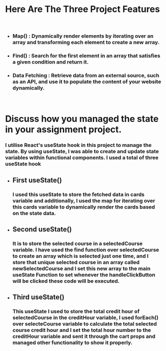 # Here Are The Three Project Features
<br/>

 - ### Map() : Dynamically render elements by iterating over an array and transforming each element to create a new array.

 - ### Find() : Search for the first element in an array that satisfies a given condition and return it.

- ### Data Fetching : Retrieve data from an external source, such as an API, and use it to populate the content of your website dynamically.

<br/>


# Discuss how you managed the state in your assignment project.

### I utilise React's useState hook in this project to manage the state. By using useState, I was able to create and update state variables within functional components. I used a total of three useState hook


  - ## First useState() <br/>

    ### I used this useState to store the fetched data in cards variable and additionally, I used the map for iterating over this cards variable to dynamically render the cards based on the state data.


 - ## Second useState() <br/>

    ### It is to store the selected course in a selectedCourse variable. I have used the find function over selectedCourse to create an array which is selected just one time, and I store that unique selected course in an array called newSelectedCourse and I set this new array to the main useState Function to set whenever the handleClickButton will be clicked these code will be executed.


 - ## Third useState() <br>
    
   ### This useState I used to store the total credit hour of selectedCourse in the creditHour variable, I used forEach() over selecteCourse variable to calculate the total selected course credit hour and I set the total hour number to the creditHour variable and sent it through the cart props and managed other functionality to show it properly.


   
